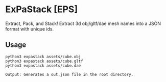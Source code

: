 # ExPaStack [EPS]
Extract, Pack, and Stack! Extract 3d obj/gltf/dae mesh names into a JSON format with unique ids.

## Usage
```
python3 expastack assets/cube.obj
python3 expastack assets/cube.gltf
python3 expastack assets/cube.dae
```

```
Output: Generates a out.json file in the root directory.
```
